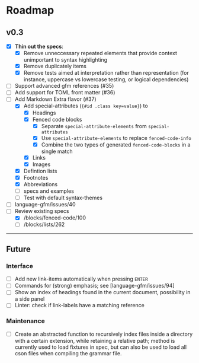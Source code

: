 # Roadmap

## v0.3

- [x] **Thin out the specs**:
  - [x] Remove unneccessary repeated elements that provide context unimportant to syntax highlighting
  - [x] Remove duplicately items
  - [x] Remove tests aimed at interpretation rather than representation (for instance, uppercase vs lowercase testing, or logical dependencies)
- [ ] Support advanced gfm references (#35)
- [ ] Add support for TOML front matter (#36)
- [ ] Add Markdown Extra flavor (#37)
  - [x] Add special-attributes (`{#id .class key=value}`) to
    - [x] Headings
    - [x] Fenced code blocks
      - [x] Separate `special-attribute-elements` from `special-attributes`
      - [x] Use `special-attribute-elements` to replace `fenced-code-info`
      - [x] Combine the two types of generated `fenced-code-blocks` in a single match
    - [x] Links
    - [x] Images
  - [x] Defintion lists
  - [x] Footnotes
  - [x] Abbreviations
  - [ ] specs and examples
  - [ ] Test with default syntax-themes
- [ ] language-gfm/issues/40
- [ ] Review existing specs
  - [x] /blocks/fenced-code/100
  - [ ] /blocks/lists/262

---

## Future

### Interface

- [ ] Add new link-items automatically when pressing `ENTER`
- [ ] Commands for (strong) emphasis; see [language-gfm/issues/94]
- [ ] Show an index of headings found in the current document, possibility in a side panel
- [ ] Linter: check if link-labels have a matching reference

### Maintenance

- [ ] Create an abstracted function to recursively index files inside a directory with a certain extension, while retaining a relative path; method is currently used to load fixtures in spec, but can also be used to load all cson files when compiling the grammar file.
